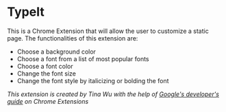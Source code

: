 # TypeIt
This is a Chrome Extension that will allow the user to customize a static page. The functionalities of this extension are:
+ Choose a background color
+ Choose a font from a list of most popular fonts
+ Choose a font color
+ Change the font size
+ Change the font style by italicizing or bolding the font



*This extension is created by Tina Wu with the help of [Google's developer's guide](https://developer.chrome.com/extensions) on Chrome Extensions*
